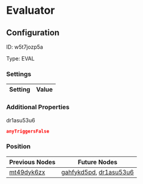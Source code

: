 # Evaluator
## Configuration
ID:  w5t7jozp5a

Type: EVAL 


### Settings
| Setting | Value  |
| :------------------------ | ---------------------------------------- |
 




### Additional Properties
dr1asu53u6
 ```json 
anyTriggersFalse
```




### Position
| Previous Nodes | Future Nodes |
| :------------- | ------------ |
| [mt49dyk6zx](./mt49dyk6zx.md) | [gahfykd5pd](./gahfykd5pd.md), [dr1asu53u6](./dr1asu53u6.md) |
